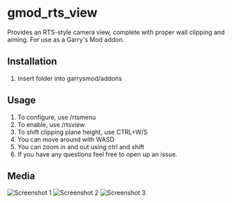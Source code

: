 # gmod_rts_view
Provides an RTS-style camera view, complete with proper wall clipping and aiming. For use as a Garry's Mod addon.

## Installation

1. Insert folder into garrysmod/addons

## Usage

1. To configure, use /rtsmenu
2. To enable, use /rtsview
3. To shift clipping plane height, use CTRL+W/S
4. You can move around with WASD
5. You can zoom in and out using ctrl and shift
6. If you have any questions feel free to open up an issue.

## Media

![Screenshot 1](https://i.imgur.com/aNLhjQh.jpg)
![Screenshot 2](https://i.imgur.com/3fluWwh.jpg)
![Screenshot 3](https://i.imgur.com/fApkGTW.jpg)

